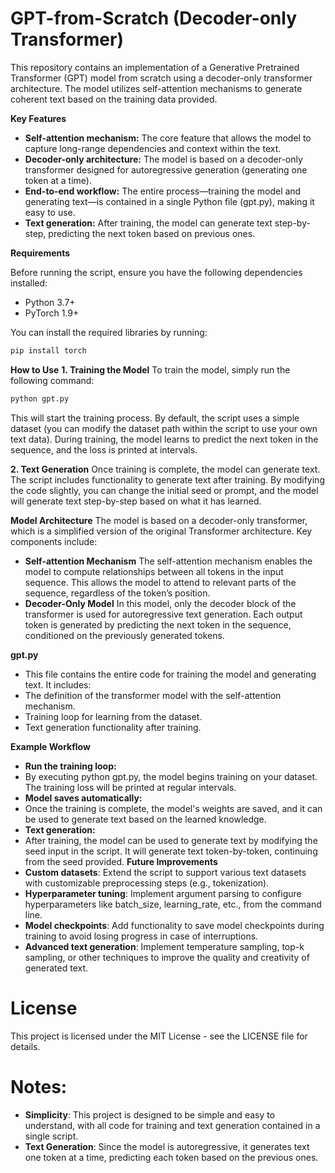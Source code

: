 # GPT-from-Scratch (Decoder-only Transformer)

This repository contains an implementation of a Generative Pretrained Transformer (GPT) model from scratch using a decoder-only transformer architecture. The model utilizes self-attention mechanisms to generate coherent text based on the training data provided. 

**Key Features**

* **Self-attention mechanism:** The core feature that allows the model to capture long-range dependencies and context within the text.
* **Decoder-only architecture:** The model is based on a decoder-only transformer designed for autoregressive generation (generating one token at a time).
* **End-to-end workflow:** The entire process—training the model and generating text—is contained in a single Python file (gpt.py), making it easy to use.
* **Text generation:** After training, the model can generate text step-by-step, predicting the next token based on previous ones.

**Requirements**

Before running the script, ensure you have the following dependencies installed:

* Python 3.7+
* PyTorch 1.9+

You can install the required libraries by running:

```bash
pip install torch
```

**How to Use**
**1. Training the Model**
To train the model, simply run the following command:

```bash
python gpt.py
```
This will start the training process. By default, the script uses a simple dataset (you can modify the dataset path within the script to use your own text data). During training, the model learns to predict the next token in the sequence, and the loss is printed at intervals.

**2. Text Generation**
Once training is complete, the model can generate text. The script includes functionality to generate text after training. By modifying the code slightly, you can change the initial seed or prompt, and the model will generate text step-by-step based on what it has learned.

**Model Architecture**
The model is based on a decoder-only transformer, which is a simplified version of the original Transformer architecture. Key components include:

* **Self-attention Mechanism**
The self-attention mechanism enables the model to compute relationships between all tokens in the input sequence. This allows the model to attend to relevant parts of the sequence, regardless of the token’s position.
* **Decoder-Only Model**
In this model, only the decoder block of the transformer is used for autoregressive text generation. Each output token is generated by predicting the next token in the sequence, conditioned on the previously generated tokens.

**gpt.py**
* This file contains the entire code for training the model and generating text. It includes:
* The definition of the transformer model with the self-attention mechanism.
* Training loop for learning from the dataset.
* Text generation functionality after training.

**Example Workflow**
* **Run the training loop:**
* By executing python gpt.py, the model begins training on your dataset. The training loss will be printed at regular intervals.
* **Model saves automatically:**
* Once the training is complete, the model's weights are saved, and it can be used to generate text based on the learned knowledge.
* **Text generation:**
* After training, the model can be used to generate text by modifying the seed input in the script. It will generate text token-by-token, continuing from the seed provided.
**Future Improvements** 
* **Custom datasets**: Extend the script to support various text datasets with customizable preprocessing steps (e.g., tokenization).
* **Hyperparameter tuning**: Implement argument parsing to configure hyperparameters like batch_size, learning_rate, etc., from the command line.
* **Model checkpoints**: Add functionality to save model checkpoints during training to avoid losing progress in case of interruptions.
* **Advanced text generation**: Implement temperature sampling, top-k sampling, or other techniques to improve the quality and creativity of generated text.
# License
This project is licensed under the MIT License - see the LICENSE file for details.

# Notes:
* **Simplicity**: This project is designed to be simple and easy to understand, with all code for training and text generation contained in a single script.
* **Text Generation**: Since the model is autoregressive, it generates text one token at a time, predicting each token based on the previous ones.

